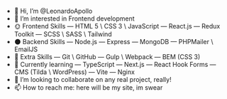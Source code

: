 - 👋 Hi, I’m @LeonardoApollo
- 👀 I’m interested in Frontend development
- 🌞 Frontend Skills
  — HTML 5 \ CSS 3 \ JavaScript
  — React.js 
  — Redux Toolkit
  — SCSS \ SASS \ Tailwind
- 🌑 Backend Skills
    — Node.js
    — Express
    — MongoDB
    — PHPMailer \ EmailJS
- 📜 Extra Skills
    — Git \ GitHub
    — Gulp \ Webpack
    — BEM (CSS 3)
- 🍒 Currently learning
    — TypeScript
    — Next.js
    — React Hook Forms
    — CMS (Tilda \ WordPress)
    — Vite
    — Nginx
- 💞️ I’m looking to collaborate on any real project, really!
- 📫 How to reach me: here will be my site, im swear

<!---
LeonardoApollo/LeonardoApollo is a ✨ special ✨ repository because its `README.md` (this file) appears on your GitHub profile.
You can click the Preview link to take a look at your changes.
--->
